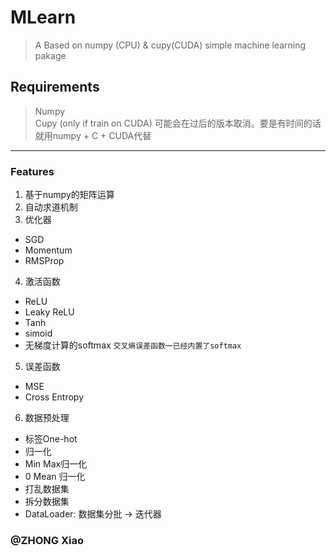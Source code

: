 # MLearn
> A Based on numpy (CPU) & cupy(CUDA) simple machine learning pakage

## Requirements
> Numpy  
> Cupy (only if train on CUDA) 可能会在过后的版本取消。要是有时间的话就用numpy + C + CUDA代替
----
### Features
1. 基于numpy的矩阵运算
2. 自动求道机制
3. 优化器
  - SGD
  - Momentum
  - RMSProp
4. 激活函数
  - ReLU
  - Leaky ReLU
  - Tanh
  - simoid
  - 无梯度计算的softmax `交叉熵误差函数一已经内置了softmax`
5. 误差函数
  - MSE
  - Cross Entropy
6. 数据预处理
  - 标签One-hot
  - 归一化
  - Min Max归一化
  - 0 Mean 归一化
  - 打乱数据集
  - 拆分数据集
  - DataLoader: 数据集分批 -> 迭代器
  
### @ZHONG Xiao
